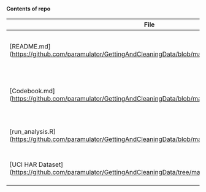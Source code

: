 #### Contents of repo
File            | Description
----------------|---------------------------------------------------------------------
[README.md] (https://github.com/paramulator/GettingAndCleaningData/blob/master/README.md)       | Detailed instructions for creating the tidy dataset, and related info.
[Codebook.md] (https://github.com/paramulator/GettingAndCleaningData/blob/master/CodeBook.md)     | Detailed description of source data, transformations, and resulting tidy data.
[run_analysis.R] (https://github.com/paramulator/GettingAndCleaningData/blob/master/run_analysis.R)  | R script to read source data and produce a tidy dataset
[UCI HAR Dataset] (https://github.com/paramulator/GettingAndCleaningData/tree/master/UCI%20HAR%20Dataset) | Contains a text file describing the raw feature variables.
